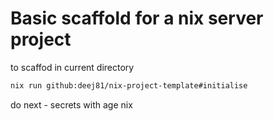 # Basic scaffold for a nix server project


to scaffod in current directory
```bash
nix run github:deej81/nix-project-template#initialise
```
do next - secrets with age nix